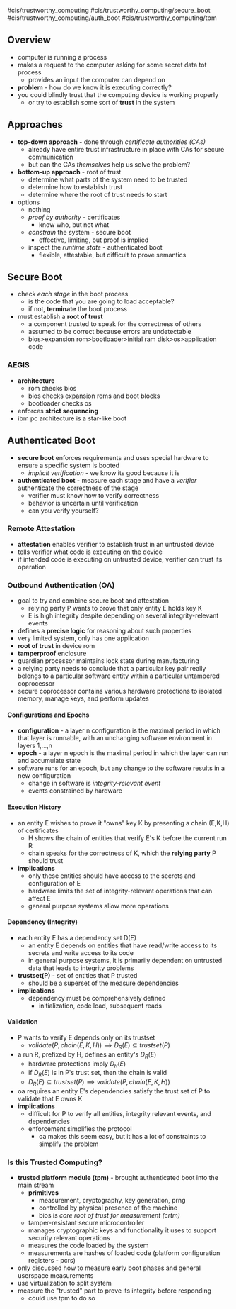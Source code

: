 #cis/trustworthy_computing #cis/trustworthy_computing/secure_boot #cis/trustworthy_computing/auth_boot #cis/trustworthy_computing/tpm 
## Overview
- computer is running a process
- makes a request to the computer asking for some secret data tot process
	- provides an input the computer can depend on
- **problem** - how do we know it is executing correctly?
- you could blindly trust that the computing device is working properly
	- or try to establish some sort of **trust** in the system
## Approaches
- **top-down approach** - done through *certificate authorities (CAs)*
	- already have entire trust infrastructure in place with CAs for secure communication
	- but can the CAs *themselves* help us solve the problem?
- **bottom-up approach** - root of trust
	- determine what parts of the system need to be trusted
	- determine how to establish trust
	- determine where the root of trust needs to start
- options
	- nothing
	- *proof by authority* - certificates
		- know who, but not what
	- *constrain* the system - secure boot
		- effective, limiting, but proof is implied
	- inspect the *runtime state* - authenticated boot
		- flexible, attestable, but difficult to prove semantics
## Secure Boot
- check *each stage* in the boot process
	- is the code that you are going to load acceptable?
	- if not, **terminate** the boot process
- must establish a **root of trust**
	- a component trusted to speak for the correctness of others
	- assumed to be correct because errors are undetectable
	- bios>expansion rom>bootloader>initial ram disk>os>application code
### AEGIS
- **architecture**
	- rom checks bios
	- bios checks expansion roms and boot blocks
	- bootloader checks os
- enforces **strict sequencing**
- ibm pc architecture is a star-like boot
## Authenticated Boot
- **secure boot** enforces requirements and uses special hardware to ensure a specific system is booted
	- *implicit verification* - we know its good because it is
- **authenticated boot** - measure each stage and have a *verifier* authenticate the correctness of the stage
	- verifier must know how to verify correctness
	- behavior is uncertain until verification
	- can you verify yourself?
### Remote Attestation
- **attestation** enables verifier to establish trust in an untrusted device
- tells verifier what code is executing on the device
- if intended code is executing on untrusted device, verifier can trust its operation
### Outbound Authentication (OA)
- goal to try and combine secure boot and attestation
	- relying party P wants to prove that only entity E holds key K
	- E is high integrity despite depending on several integrity-relevant events
- defines a **precise logic** for reasoning about such properties
- very limited system, only has one application
- **root of trust** in device rom
- **tamperproof** enclosure
- guardian processor maintains lock state during manufacturing
- a relying party needs to conclude that a particular key pair really belongs to a particular software entity within a particular untampered coprocessor
- secure coprocessor contains various hardware protections to isolated memory, manage keys, and perform updates
#### Configurations and Epochs
- **configuration** - a layer n configuration is the maximal period in which that layer is runnable, with an unchanging software environment in layers 1,...,n
- **epoch** - a layer n epoch is the maximal period in which the layer can run and accumulate state
- software runs for an epoch, but any change to the software results in a new configuration
	- change in software is *integrity-relevant event*
	- events constrained by hardware
#### Execution History
- an entity E wishes to prove it "owns" key K by presenting a chain (E,K,H) of certificates
	- H shows the chain of entities that verify E's K before the current run R
	- chain speaks for the correctness of K, which the **relying party** P should trust
- **implications**
	- only these entities should have access to the secrets and configuration of E
	- hardware limits the set of integrity-relevant operations that can affect E
	- general purpose systems allow more operations
#### Dependency (Integrity)
- each entity E has a dependency set D(E)
	- an entity E depends on entities that have read/write access to its secrets and write access to its code
	- in general purpose systems, it is primarily dependent on untrusted data that leads to integrity problems
- **trustset(P)** - set of entities that P trusted
	- should be a superset of the measure dependencies
- **implications**
	- dependency must be comprehensively defined
		- initialization, code load, subsequent reads
#### Validation
- P wants to verify E depends only on its trustset
	- $validate(P,chain(E,K,H)) \implies D_{R}(E) \subseteq trustset(P)$
- a run R, prefixed by H, defines an entity's $D_{R}(E)$
	- hardware protections imply $D_{R}(E)$
	- if $D_{R}(E)$ is in P's trust set, then the chain is valid
	- $D_{R}(E) \subseteq trustset(P) \implies validate(P,chain(E,K,H))$
- oa requires an entity E's dependencies satisfy the trust set of P to validate that E owns K
- **implications**
	- difficult for P to verify all entities, integrity relevant events, and dependencies
	- enforcement simplifies the protocol
		- oa makes this seem easy, but it has a lot of constraints to simplify the problem
### Is this Trusted Computing?
- **trusted platform module (tpm)** - brought authenticated boot into the main stream
	- **primitives**
		- measurement, cryptography, key generation, prng
		- controlled by physical presence of the machine
		- bios is *core root of trust for measurement (crtm)*
	- tamper-resistant secure microcontroller
	- manages cryptographic keys and functionality it uses to support security relevant operations
	- measures the code loaded by the system
	- measurements are hashes of loaded code (platform configuration registers - pcrs)
- only discussed how to measure early boot phases and general userspace measurements
- use virtualization to split system
- measure the "trusted" part to prove its integrity before responding
	- could use tpm to do so